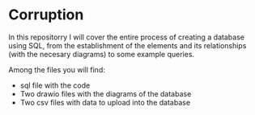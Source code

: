 # Corruption
In this repositorry I will cover the entire process of creating a database using SQL, from the establishment of the elements and its relationships (with the necesary diagrams) to some example queries.

Among the files you will find:
- sql file with the code 
- Two drawio files with the diagrams of the database 
- Two csv files with data to upload into the database 
